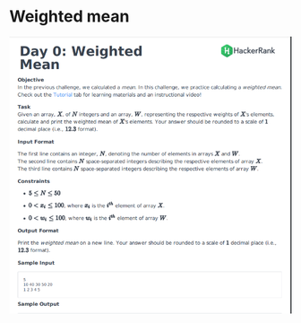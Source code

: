 # Weighted mean
![](https://github.com/govindrathore27/10-Days-of-Stats/blob/main/Day%200/Weighted%20Mean/weighted%20mean.PNG)
